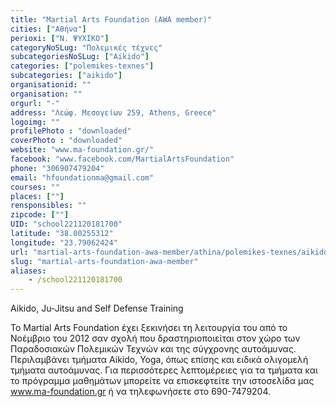 ```yaml
---
title: "Martial Arts Foundation (AWA member)"
cities: ["Αθήνα"]
perioxi: ["Ν. ΨΥΧΙΚΟ"]
categoryNoSLug: "Πολεμικές τέχνες"
subcategoriesNoSLug: ["Aikido"]
categories: ["polemikes-texnes"]
subcategories: ["aikido"]
organisationid: ""
organisation: ""
orgurl: "-"
address: "Λεώφ. Μεσογείων 259, Athens, Greece"
logoimg: ""
profilePhoto : "downloaded"
coverPhoto : "downloaded"
website: "www.ma-foundation.gr/"
facebook: "www.facebook.com/MartialArtsFoundation"
phone: "306907479204"
email: "hfoundationma@gmail.com"
courses: ""
places: [""]
rensponsibles: ""
zipcode: [""]
UID: "school221120181700"
latitude: "38.00255312"
longitude: "23.79062424"
url: "martial-arts-foundation-awa-member/athina/polemikes-texnes/aikido"
slug: "martial-arts-foundation-awa-member"
aliases:
    - /school221120181700
---
```



Aikido, Ju-Jitsu and Self Defense Training

To Martial Arts Foundation έχει ξεκινήσει τη λειτουργία του από το Νοέμβριο του 2012 σαν σχολή που δραστηριοποιείται στον χώρο των Παραδοσιακών Πολεμικών Τεχνών και της σύγχρονης αυτοάμυνας. Περιλαμβάνει τμήματα Aikido, Yoga, όπως επίσης και ειδικά ολιγομελή τμήματα αυτοάμυνας. Για περισσότερες λεπτομέρειες για τα τμήματα και το πρόγραμμα μαθημάτων μπορείτε να επισκεφτείτε την ιστοσελίδα μας www.ma-foundation.gr ή να τηλεφωνήσετε στο 690-7479204.